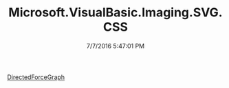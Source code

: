 ﻿---
title: Microsoft.VisualBasic.Imaging.SVG.CSS
date: 7/7/2016 5:47:01 PM
---

[DirectedForceGraph](T-Microsoft.VisualBasic.Imaging.SVG.CSS.DirectedForceGraph.html)
